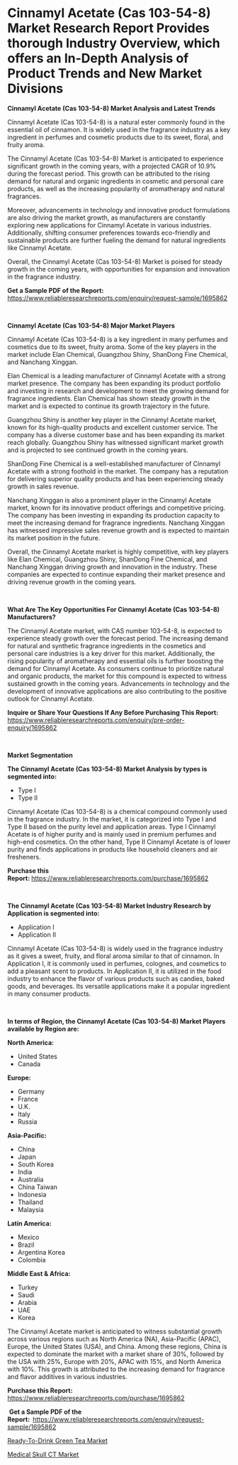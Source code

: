 <p><h1>Cinnamyl Acetate (Cas 103-54-8) Market Research Report Provides thorough Industry Overview, which offers an In-Depth Analysis of Product Trends and New Market Divisions</h1></p><p><strong>Cinnamyl Acetate (Cas 103-54-8) Market Analysis and Latest Trends</strong></p>
<p><p>Cinnamyl Acetate (Cas 103-54-8) is a natural ester commonly found in the essential oil of cinnamon. It is widely used in the fragrance industry as a key ingredient in perfumes and cosmetic products due to its sweet, floral, and fruity aroma. </p><p>The Cinnamyl Acetate (Cas 103-54-8) Market is anticipated to experience significant growth in the coming years, with a projected CAGR of 10.9% during the forecast period. This growth can be attributed to the rising demand for natural and organic ingredients in cosmetic and personal care products, as well as the increasing popularity of aromatherapy and natural fragrances. </p><p>Moreover, advancements in technology and innovative product formulations are also driving the market growth, as manufacturers are constantly exploring new applications for Cinnamyl Acetate in various industries. Additionally, shifting consumer preferences towards eco-friendly and sustainable products are further fueling the demand for natural ingredients like Cinnamyl Acetate. </p><p>Overall, the Cinnamyl Acetate (Cas 103-54-8) Market is poised for steady growth in the coming years, with opportunities for expansion and innovation in the fragrance industry.</p></p>
<p><strong>Get a Sample PDF of the Report:&nbsp;</strong> <a href="https://www.reliableresearchreports.com/enquiry/request-sample/1695862">https://www.reliableresearchreports.com/enquiry/request-sample/1695862</a></p>
<p>&nbsp;</p>
<p><strong>Cinnamyl Acetate (Cas 103-54-8) Major Market Players</strong></p>
<p><p>Cinnamyl Acetate (Cas 103-54-8) is a key ingredient in many perfumes and cosmetics due to its sweet, fruity aroma. Some of the key players in the market include Elan Chemical, Guangzhou Shiny, ShanDong Fine Chemical, and Nanchang Xinggan.</p><p>Elan Chemical is a leading manufacturer of Cinnamyl Acetate with a strong market presence. The company has been expanding its product portfolio and investing in research and development to meet the growing demand for fragrance ingredients. Elan Chemical has shown steady growth in the market and is expected to continue its growth trajectory in the future.</p><p>Guangzhou Shiny is another key player in the Cinnamyl Acetate market, known for its high-quality products and excellent customer service. The company has a diverse customer base and has been expanding its market reach globally. Guangzhou Shiny has witnessed significant market growth and is projected to see continued growth in the coming years.</p><p>ShanDong Fine Chemical is a well-established manufacturer of Cinnamyl Acetate with a strong foothold in the market. The company has a reputation for delivering superior quality products and has been experiencing steady growth in sales revenue.</p><p>Nanchang Xinggan is also a prominent player in the Cinnamyl Acetate market, known for its innovative product offerings and competitive pricing. The company has been investing in expanding its production capacity to meet the increasing demand for fragrance ingredients. Nanchang Xinggan has witnessed impressive sales revenue growth and is expected to maintain its market position in the future.</p><p>Overall, the Cinnamyl Acetate market is highly competitive, with key players like Elan Chemical, Guangzhou Shiny, ShanDong Fine Chemical, and Nanchang Xinggan driving growth and innovation in the industry. These companies are expected to continue expanding their market presence and driving revenue growth in the coming years.</p></p>
<p>&nbsp;</p>
<p><strong>What Are The Key Opportunities For Cinnamyl Acetate (Cas 103-54-8) Manufacturers?</strong></p>
<p><p>The Cinnamyl Acetate market, with CAS number 103-54-8, is expected to experience steady growth over the forecast period. The increasing demand for natural and synthetic fragrance ingredients in the cosmetics and personal care industries is a key driver for this market. Additionally, the rising popularity of aromatherapy and essential oils is further boosting the demand for Cinnamyl Acetate. As consumers continue to prioritize natural and organic products, the market for this compound is expected to witness sustained growth in the coming years. Advancements in technology and the development of innovative applications are also contributing to the positive outlook for Cinnamyl Acetate.</p></p>
<p><strong>Inquire or Share Your Questions If Any Before Purchasing This Report:</strong> <a href="https://www.reliableresearchreports.com/enquiry/pre-order-enquiry/1695862">https://www.reliableresearchreports.com/enquiry/pre-order-enquiry/1695862</a></p>
<p>&nbsp;</p>
<p><strong>Market Segmentation</strong></p>
<p><strong>The Cinnamyl Acetate (Cas 103-54-8) Market Analysis by types is segmented into:</strong></p>
<p><ul><li>Type I</li><li>Type II</li></ul></p>
<p><p>Cinnamyl Acetate (Cas 103-54-8) is a chemical compound commonly used in the fragrance industry. In the market, it is categorized into Type I and Type II based on the purity level and application areas. Type I Cinnamyl Acetate is of higher purity and is mainly used in premium perfumes and high-end cosmetics. On the other hand, Type II Cinnamyl Acetate is of lower purity and finds applications in products like household cleaners and air fresheners.</p></p>
<p><strong>Purchase this Report:&nbsp;</strong><a href="https://www.reliableresearchreports.com/purchase/1695862">https://www.reliableresearchreports.com/purchase/1695862</a></p>
<p>&nbsp;</p>
<p><strong>The Cinnamyl Acetate (Cas 103-54-8) Market Industry Research by Application is segmented into:</strong></p>
<p><ul><li>Application I</li><li>Application II</li></ul></p>
<p><p>Cinnamyl Acetate (Cas 103-54-8) is widely used in the fragrance industry as it gives a sweet, fruity, and floral aroma similar to that of cinnamon. In Application I, it is commonly used in perfumes, colognes, and cosmetics to add a pleasant scent to products. In Application II, it is utilized in the food industry to enhance the flavor of various products such as candies, baked goods, and beverages. Its versatile applications make it a popular ingredient in many consumer products.</p></p>
<p>&nbsp;</p>
<p><strong>In terms of Region, the Cinnamyl Acetate (Cas 103-54-8) Market Players available by Region are:</strong></p>
<p>
    <p> <strong> North America: </strong>
        <ul>
            <li>United States</li>
            <li>Canada</li>
        </ul>
        </p> 
    <p> <strong> Europe: </strong>
        <ul>
            <li>Germany</li>
            <li>France</li>
            <li>U.K.</li>
            <li>Italy</li>
            <li>Russia</li>
        </ul>
        </p> 
    <p> <strong> Asia-Pacific: </strong>
        <ul>
            <li>China</li>
            <li>Japan</li>
            <li>South Korea</li>
            <li>India</li>
            <li>Australia</li>
            <li>China Taiwan</li>
            <li>Indonesia</li>
            <li>Thailand</li>
            <li>Malaysia</li>
        </ul>
        </p> 
    <p> <strong> Latin America: </strong>
        <ul>
            <li>Mexico</li>
            <li>Brazil</li>
            <li>Argentina Korea</li>
            <li>Colombia</li>
        </ul>
        </p> 
    <p> <strong> Middle East & Africa: </strong>
        <ul>
            <li>Turkey</li>
            <li>Saudi</li>
            <li>Arabia</li>
            <li>UAE</li>
            <li>Korea</li>
        </ul>
    </p>
    </p>
<p><p>The Cinnamyl Acetate market is anticipated to witness substantial growth across various regions such as North America (NA), Asia-Pacific (APAC), Europe, the United States (USA), and China. Among these regions, China is expected to dominate the market with a market share of 30%, followed by the USA with 25%, Europe with 20%, APAC with 15%, and North America with 10%. This growth is attributed to the increasing demand for fragrance and flavor additives in various industries.</p></p>
<p><strong>Purchase this Report: </strong><a href="https://www.reliableresearchreports.com/purchase/1695862">https://www.reliableresearchreports.com/purchase/1695862</a></p>
<p>&nbsp;<strong>Get a Sample PDF of the Report:&nbsp;&nbsp;</strong><a href="https://www.reliableresearchreports.com/enquiry/request-sample/1695862">https://www.reliableresearchreports.com/enquiry/request-sample/1695862</a></p>
<p><strong></strong></p>
<p><p><a href="https://issuu.com/reportprime-2/docs/ready-to-drink-green-tea-market-size-2030.pptx">Ready-To-Drink Green Tea Market</a></p><p><a href="https://issuu.com/reportprime-2/docs/medical-skull-ct-market-size-2030.pptx">Medical Skull CT Market</a></p></p>
